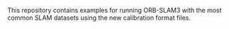 This repository contains examples for running ORB-SLAM3 with the most common
SLAM datasets using the new calibration format files.
